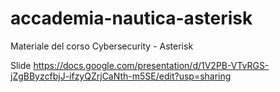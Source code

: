 
# accademia-nautica-asterisk
Materiale del corso Cybersecurity - Asterisk

Slide
https://docs.google.com/presentation/d/1V2PB-VTvRGS-jZgBByzcfbjJ-ifzyQZrjCaNth-m5SE/edit?usp=sharing
